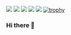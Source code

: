 ![](http://github-profile-summary-cards.vercel.app/api/cards/profile-details?username=pasca-l&theme=nord_dark)
![](http://github-profile-summary-cards.vercel.app/api/cards/repos-per-language?username=pasca-l&theme=nord_dark)
![](http://github-profile-summary-cards.vercel.app/api/cards/most-commit-language?username=pasca-l&theme=nord_dark)
![](http://github-profile-summary-cards.vercel.app/api/cards/stats?username=pasca-l&theme=nord_dark)
![](http://github-profile-summary-cards.vercel.app/api/cards/productive-time?username=pasca-l&theme=nord_dark&utcOffset=8)
[![trophy](https://github-profile-trophy.vercel.app/?username=pasca-l&theme=onedark&column=7
)](https://github.com/ryo-ma/github-profile-trophy)

### Hi there 👋

<!--
**pasca-l/pasca-l** is a ✨ _special_ ✨ repository because its `README.md` (this file) appears on your GitHub profile.

Here are some ideas to get you started:

- 🔭 I’m currently working on ...
- 🌱 I’m currently learning ...
- 👯 I’m looking to collaborate on ...
- 🤔 I’m looking for help with ...
- 💬 Ask me about ...
- 📫 How to reach me: ...
- 😄 Pronouns: ...
- ⚡ Fun fact: ...
-->
